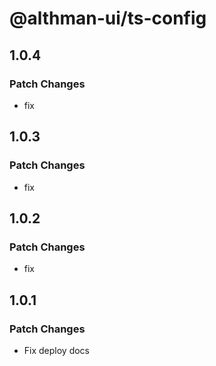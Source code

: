 # @althman-ui/ts-config

## 1.0.4

### Patch Changes

- fix

## 1.0.3

### Patch Changes

- fix

## 1.0.2

### Patch Changes

- fix

## 1.0.1

### Patch Changes

- Fix deploy docs
